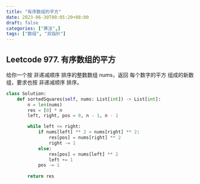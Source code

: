 ```yaml
---
title: "有序数组的平方"
date: 2023-06-30T00:05:20+08:00
draft: false
categories: ["算法",]
tags: ["数组", "双指针"]
---
```


## Leetcode 977. 有序数组的平方
给你一个按 非递减顺序 排序的整数数组 nums，返回 每个数字的平方 组成的新数组，要求也按 非递减顺序 排序。

<!--more-->

```python
class Solution:
    def sortedSquares(self, nums: List[int]) -> List[int]:
        n = len(nums)
        res = [0] * n
        left, right, pos = 0, n - 1, n - 1

        while left <= right:
            if nums[left] ** 2 < nums[right] ** 2:
                res[pos] = nums[right] ** 2
                right -= 1
            else:
                res[pos] = nums[left] ** 2
                left += 1
            pos -= 1
        
        return res

```
